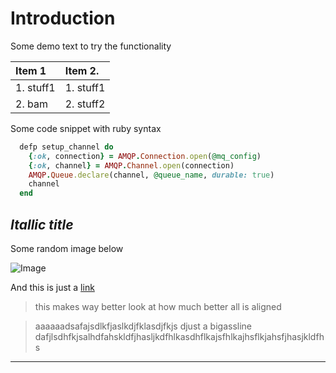 # Introduction
   Some demo text to try the functionality


|  Item 1  |  Item 2. |
|:---------|:---------|
|1. stuff1 |1. stuff1 |
|2. bam    |2. stuff2 |



   Some code snippet with ruby syntax
```ruby
  defp setup_channel do
    {:ok, connection} = AMQP.Connection.open(@mq_config)
    {:ok, channel} = AMQP.Channel.open(connection)
    AMQP.Queue.declare(channel, @queue_name, durable: true)
    channel
  end
```
## _Itallic title_

   Some random image below

![](https://www.w3schools.com/css/img_fjords.jpg "Image")

And this is just a [link](www.google.com "Just google, nothing fancy")


>this makes way
>better look at how much 
>better all is aligned

>aaaaaadsafajsdlkfjaslkdjfklasdjfkjs djust a bigassline dafjlsdhfkjsalhdfahskldfjhasljkdfhlkasdhflkajsfhlkajhsflkjahsfjhasjkldfhs

***



